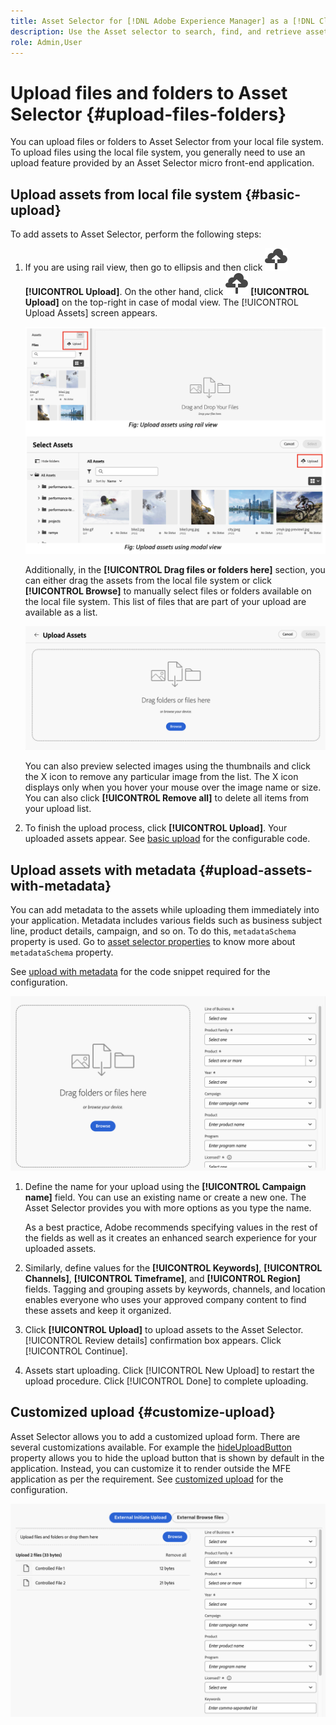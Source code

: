```yaml
---
title: Asset Selector for [!DNL Adobe Experience Manager] as a [!DNL Cloud Service]
description: Use the Asset selector to search, find, and retrieve assets' metadata and renditions within your application.
role: Admin,User
---
```


# Upload files and folders to Asset Selector {#upload-files-folders}

You can upload files or folders to Asset Selector from your local file system. To upload files using the local file system, you generally need to use an upload feature provided by an Asset Selector micro front-end application.

## Upload assets from local file system {#basic-upload}

To add assets to Asset Selector, perform the following steps:

1. If you are using rail view, then go to ellipsis and then click ![upload icon](assets/upload-icon.svg) **[!UICONTROL Upload]**. On the other hand, click ![upload icon](assets/upload-icon.svg) **[!UICONTROL Upload]** on the top-right in case of modal view. The [!UICONTROL Upload Assets] screen appears.

    ![Upload assets to Asset Selector](assets/upload-assets.png)

    Additionally, in the **[!UICONTROL Drag files or folders here]** section, you can either drag the assets from the local file system or click **[!UICONTROL Browse]** to manually select files or folders available on the local file system. This list of files that are part of your upload are available as a list. 

    ![Basic upload assets to Asset Selector](assets/basic-upload.png)

    You can also preview selected images using the thumbnails and click the X icon to remove any particular image from the list. The X icon displays only when you hover your mouse over the image name or size. You can also click **[!UICONTROL Remove all]** to delete all items from your upload list.

1. To finish the upload process, click **[!UICONTROL Upload]**. Your uploaded assets appear. See [basic upload](/help/assets/asset-selector-customization.md#basic-upload) for the configurable code.

## Upload assets with metadata {#upload-assets-with-metadata}

You can add metadata to the assets while uploading them immediately into your application. Metadata includes various fields such as business subject line, product details, campaign, and so on. To do this, `metadataSchema` property is used. Go to [asset selector properties](/help/assets/asset-selector-properties.md) to know more about `metadataSchema` property. 

See [upload with metadata](/help/assets/asset-selector-customization.md#upload-with-metadata) for the code snippet required for the configuration.

![upload assets with metadata](assets/upload-with-metadata.png)
       
1. Define the name for your upload using the **[!UICONTROL Campaign name]** field. You can use an existing name or create a new one. The Asset Selector provides you with more options as you type the name.

   As a best practice, Adobe recommends specifying values in the rest of the fields as well as it creates an enhanced search experience for your uploaded assets.

1. Similarly, define values for the **[!UICONTROL Keywords]**, **[!UICONTROL Channels]**, **[!UICONTROL Timeframe]**, and **[!UICONTROL Region]** fields. Tagging and grouping assets by keywords, channels, and location enables everyone who uses your approved company content to find these assets and keep it organized.

1. Click **[!UICONTROL Upload]** to upload assets to the Asset Selector. [!UICONTROL Review details] confirmation box appears. Click [!UICONTROL Continue].

1. Assets start uploading. Click [!UICONTROL New Upload] to restart the upload procedure. Click [!UICONTROL Done] to complete uploading.    


## Customized upload {#customize-upload}

Asset Selector allows you to add a customized upload form. There are several customizations available. For example the [hideUploadButton](/help/assets/asset-selector-properties.md) property allows you to hide the upload button that is shown by default in the application. Instead, you can customize it to render outside the MFE application as per the requirement. See [customized upload](/help/assets/asset-selector-customization.md#customized-upload) for the configuration.

![Customized upload](assets/customized-upload.png)


